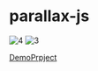 # parallax-js
![4](https://github.com/user-attachments/assets/01b85481-f076-4f92-81aa-4d6017e4607d)
![3](https://github.com/user-attachments/assets/8870e9a4-ab9c-4f10-b39c-c87aa5f8a284)

[DemoPrpject](https://zahrakrmi.github.io/parallax-js2/)

